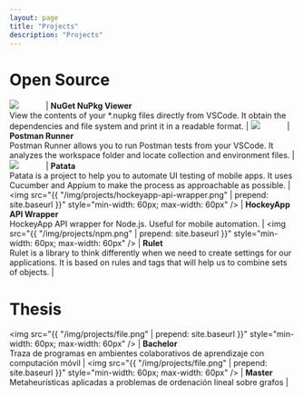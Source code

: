 ```yaml
---
layout: page
title: "Projects"
description: "Projects"
---
```


# Open Source

<img src="https://eridem.gallerycdn.vsassets.io/extensions/eridem/vscode-nupkg/0.0.4/1478427991494/Microsoft.VisualStudio.Services.Icons.Default" style="min-width: 60px; max-width: 60px" /> | **NuGet NuPkg Viewer**<br />View the contents of your *.nupkg files directly from VSCode. It obtain the dependencies and file system and print it in a readable format. | [<span class="glyphicon glyphicon-new-window" />](https://marketplace.visualstudio.com/items?itemName=eridem.vscode-nupkg)
<img src="https://eridem.gallerycdn.vsassets.io/extensions/eridem/vscode-postman/0.5.1/1478972222169/Microsoft.VisualStudio.Services.Icons.Default" style="min-width: 60px; max-width: 60px" /> | **Postman Runner**<br />Postman Runner allows you to run Postman tests from your VSCode. It analyzes the workspace folder and locate collection and environment files. | [<span class="glyphicon glyphicon-new-window" />](https://marketplace.visualstudio.com/items?itemName=eridem.vscode-nupkg)
<img src="https://avatars1.githubusercontent.com/u/19504723?v=3&s=200" style="min-width: 60px; max-width: 60px" /> | **Patata**<br />Patata is a project to help you to automate UI testing of mobile apps. It uses Cucumber and Appium to make the process as approachable as possible. |  [<span class="glyphicon glyphicon-new-window" />](http://patata.io)
<img src="{{ "/img/projects/hockeyapp-api-wrapper.png" | prepend: site.baseurl }}" style="min-width: 60px; max-width: 60px" /> | **HockeyApp API Wrapper**<br />HockeyApp API wrapper for Node.js. Useful for mobile automation. |  [<span class="glyphicon glyphicon-new-window" />](https://www.npmjs.com/package/hockeyapp-api-wrapper)
<img src="{{ "/img/projects/npm.png" | prepend: site.baseurl }}" style="min-width: 60px; max-width: 60px" /> | **Rulet**<br />Rulet is a library to think differently when we need to create settings for our applications. It is based on rules and tags that will help us to combine sets of objects. |  [<span class="glyphicon glyphicon-new-window" />](https://www.npmjs.com/package/rulet)

# Thesis

<img src="{{ "/img/projects/file.png" | prepend: site.baseurl }}" style="min-width: 60px; max-width: 60px" /> | **Bachelor**<br />Traza de programas en ambientes colaborativos de aprendizaje con computación móvil | [<span class="glyphicon glyphicon-new-window" />](/attachments/Traza-de-programas-en-ambientes-colaborativos-de-aprendizaje-con-computacion-movil.pdf)
<img src="{{ "/img/projects/file.png" | prepend: site.baseurl }}" style="min-width: 60px; max-width: 60px" /> | **Master**<br />Metaheurísticas aplicadas a problemas de ordenación lineal sobre grafos |  [<span class="glyphicon glyphicon-new-window" />](/attachments/Metaheuristicas-aplicadas-a-problemas-de-ordenacion-lineal-sobre-grafos.pdf)
